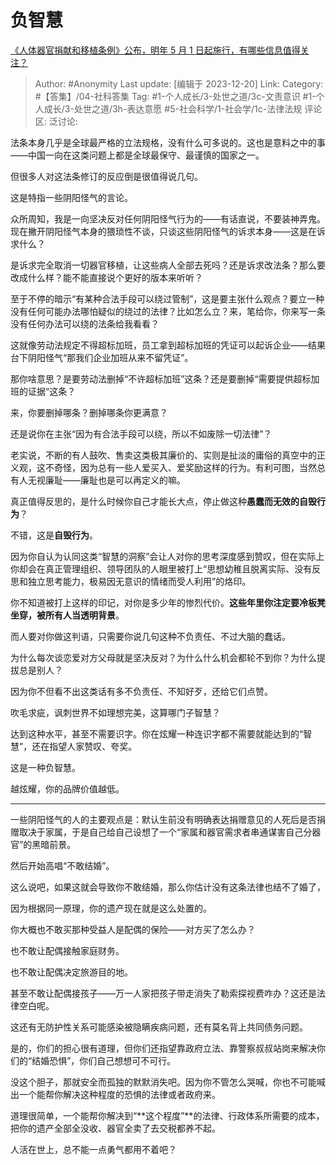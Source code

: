 # 负智慧
[《人体器官捐献和移植条例》公布，明年 5 月 1 日起施行，有哪些信息值得关注？](https://www.zhihu.com/question/634794237/answer/3329320923)

> Author: #Anonymity
> Last update: [编辑于 2023-12-20]
> Link:
> Category: #【答集】/04-社科答集
> Tag: #1-个人成长/3-处世之道/3c-文责意识 #1-个人成长/3-处世之道/3h-表达意愿 #5-社会科学/1-社会学/1c-法律法规
> 评论区:
> 泛讨论:

法条本身几乎是全球最严格的立法规格，没有什么可多说的。这也是意料之中的事——中国一向在这类问题上都是全球最保守、最谨慎的国家之一。

但很多人对这法条修订的反应倒是很值得说几句。

这是特指一些阴阳怪气的言论。

众所周知，我是一向坚决反对任何阴阳怪气行为的——有话直说，不要装神弄鬼。现在撇开阴阳怪气本身的猥琐性不谈，只谈这些阴阳怪气的诉求本身——这是在诉求什么？

是诉求完全取消一切器官移植，让这些病人全部去死吗？还是诉求改法条？那么要改成什么样？能不能直接说个更好的版本来听听？

至于不停的暗示“有某种合法手段可以绕过管制”，这是要主张什么观点？要立一种没有任何可能办法哪怕疑似的绕过的法律？比如怎么立？来，笔给你，你来写一条没有任何办法可以绕的法条给我看看？

这就像劳动法规定不得超标加班，员工拿到超标加班的凭证可以起诉企业——结果台下阴阳怪气“那我们企业加班从来不留凭证”。

那你啥意思？是要劳动法删掉“不许超标加班”这条？还是要删掉“需要提供超标加班的证据“这条？

来，你要删掉哪条？删掉哪条你更满意？

还是说你在主张“因为有合法手段可以绕，所以不如废除一切法律”？

老实说，不断的有人鼓吹、售卖这类极其廉价的、实则是扯淡的庸俗的真空中的正义观，这不奇怪，因为总有一些人爱买入、爱奖励这样的行为。有利可图，当然总有人无视廉耻——廉耻也是可以再定义的嘛。

真正值得反思的，是什么时候你自己才能长大点，停止做这种**愚蠢而无效的自毁行为**？

不错，这是**自毁行为**。

因为你自认为认同这类“智慧的洞察”会让人对你的思考深度感到赞叹，但在实际上你却会在真正管理组织、领导团队的人眼里被打上“思想幼稚且脱离实际、没有反思和独立思考能力，极易因无意识的情绪而受人利用”的烙印。

你不知道被打上这样的印记，对你是多少年的惨烈代价。**这些年里你注定要冷板凳坐穿，被所有人当透明背景**。

而人要对你做这判语，只需要你说几句这种不负责任、不过大脑的蠢话。

为什么每次谈恋爱对方父母就是坚决反对？为什么什么机会都轮不到你？为什么提拔总是别人？

因为你不但看不出这类话有多不负责任、不知好歹，还给它们点赞。

吹毛求疵，讽刺世界不如理想完美，这算哪门子智慧？

达到这种水平，甚至不需要识字。你在炫耀一种连识字都不需要就能达到的“智慧”，还在指望人家赞叹、夸奖。

这是一种负智慧。

越炫耀，你的品牌价值越低。

---

一些阴阳怪气的人的主要观点是：默认生前没有明确表达捐赠意见的人死后是否捐赠取决于家属，于是自己给自己设想了一个“家属和器官需求者串通谋害自己分器官”的黑暗前景。

然后开始高唱“不敢结婚”。

这么说吧，如果这就会导致你不敢结婚，那么你估计没有这条法律也结不了婚了，

因为根据同一原理，你的遗产现在就是这么处置的。

你大概也不敢买那种受益人是配偶的保险——对方买了怎么办？

也不敢让配偶接触家庭财务。

也不敢让配偶决定旅游目的地。

甚至不敢让配偶接孩子——万一人家把孩子带走消失了勒索探视费咋办？这还是法律空白呢。

这还有无防护性关系可能感染被隐瞒疾病问题，还有莫名背上共同债务问题。

是的，你们的担心很有道理，但你们还指望靠政府立法、靠警察叔叔站岗来解决你们的“结婚恐惧”，你们自己想想可不可行。

没这个胆子，那就安全而孤独的默默消失吧。因为你不管怎么哭喊，你也不可能喊出一个能帮你解决这种程度的恐惧的法律或者政府来。

道理很简单，一个能帮你解决到“**这个程度”**的法律、行政体系所需要的成本，把你的遗产全部全没收、器官全卖了去交税都养不起。

人活在世上，总不能一点勇气都用不着吧？
